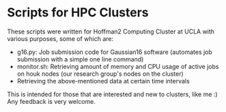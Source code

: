 # Scripts for HPC Clusters

These scripts were written for Hoffman2 Computing Cluster at UCLA with various purposes, some of which are:

- g16.py: Job submission code for Gaussian16 software (automates job submission with a simple one line command)
- monitor.sh: Retrieving amount of memory and CPU usage of active jobs on houk nodes (our research group's nodes on the cluster)
- Retrieving the above-mentioned data at certain time intervals

This is intended for those that are interested and new to clusters, like me :)
Any feedback is very welcome.
